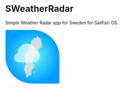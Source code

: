 # SWeatherRadar
Simple Weather Radar app for Sweden for Sailfish OS.

![SWeatherRadar icon](icons/172x172/harbour-sweatherradar.png)
